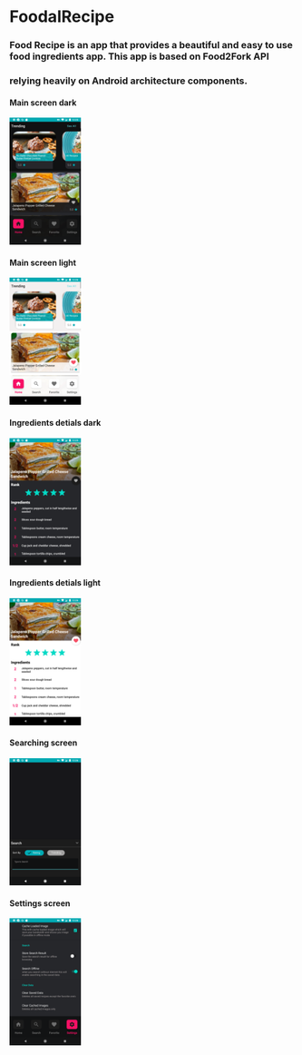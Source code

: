 # FoodalRecipe
### Food Recipe is an app that provides a beautiful and easy to use food ingredients app. This app is based on Food2Fork API 
### relying heavily on Android architecture components.

#### Main screen dark
<img src="https://github.com/vipafattal/FoodalRecipe/blob/master/preview/image1.png" width=25%>

#### Main screen light
<img src="https://github.com/vipafattal/FoodalRecipe/blob/master/preview/image3.png" width=25%>

#### Ingredients detials dark
<img src="https://github.com/vipafattal/FoodalRecipe/blob/master/preview/image4.png" width=25%>

#### Ingredients detials light
<img src="https://github.com/vipafattal/FoodalRecipe/blob/master/preview/image2.png" width=25%>

#### Searching screen
<img src="https://github.com/vipafattal/FoodalRecipe/blob/master/preview/image6.png" width=25%>

#### Settings screen
<img src="https://github.com/vipafattal/FoodalRecipe/blob/master/preview/image7.png" width=25%>


